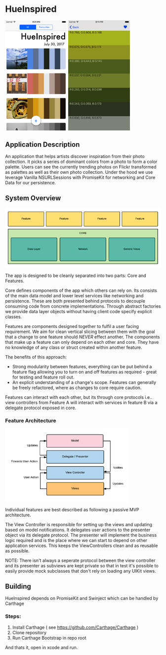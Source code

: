 # HueInspired 
<img src="Images/screenshot_table.png" width="200"> <img src="Images/screenshot_detail.png" width="200">

## Application Description

An application that helps artists discover inspiration from their photo collection. It picks a series of dominant colors from a photo to form a color palette. Users can see the currently trending photos on Flickr transformed as palettes as well as their own photo collection. Under the hood we use leverage Vanilla NSURLSessions with PromiseKit for networking and Core Data for our persistence.

## System Overview

<img src="Images/diagram_architecture.png" width="600"> 

The app is designed to be cleanly separated into two parts: Core and Features.

Core defines components of the app which others can rely on. Its consists of the main data model and lower level services like networking and persistence. These are both presented behind protocols to decouple consuming code from concrete implementations. Through abstract factories we provide data layer objects without having client code specify explicit classes.

Features are components designed together to fulfil a user facing requirement. We aim for clean vertical slicing between them with the goal that a change to one feature should _NEVER_ effect another. The components that make up a feature can only depend on each other and core. They have no knowledge of any class or struct created within another feature. 

The benefits of this approach:

- Strong modularity between features, everything can be put behind a feature flag allowing you to turn on and off features as required - great for testing and feature roll out. 
- An explicit understanding of a change's scope. Features can generally be freely refactored, where as changes to core require caution. 

Features can interact with each other, but its through core protocols i.e.. view controllers from Feature A will interact with services in feature B via a delegate protocol exposed in core. 

### Feature Architecture 
<img src="Images/diagram_viewLayer.png" width="400"> 

Individual features are best described as following a passive MVP architecture. 

The View Controller is responsible for setting up the views and updating based on model notifications.
It delegates user actions to the presenter object via its delegate protocol. The presenter will implement the 
business logic required and is the place where we can start to depend on other application services. This keeps
the ViewControllers clean and as reusable as possible.

NOTE: There isn't always a seperate protocol between the view controller and its presenter as subviews are kept
private so that in test it's possible to easily provide mock subclasses that don't rely on loading any UIKit views.








## Building
HueInspired depends on PromiseKit and Swinject which can be handled by Carthage

### Steps:

1. Install Carthage ( see https://github.com/Carthage/Carthage )
2. Clone repository
3. Run Carthage Bootstrap in repo root

And thats it, open in xcode and run.


